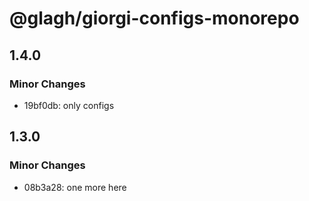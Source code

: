 # @glagh/giorgi-configs-monorepo

## 1.4.0

### Minor Changes

- 19bf0db: only configs

## 1.3.0

### Minor Changes

- 08b3a28: one more here
